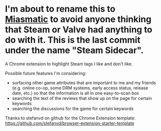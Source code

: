 # I'm about to rename this to [Miasmatic](https://github.com/adeilt/miasmatic) to avoid anyone thinking that Steam or Valve had anything to do with it. This is the last commit under the name "Steam Sidecar".

A Chrome extension to highlight Steam tags I like and don't like.

Possible future features I'm considering:

- surfacing other game attributes that are important to me and my friends (e.g. online co-op, some DRM systems, early access status, release date, etc.) so that the information is all in one easy-to-scan box
- searching the text of the reviews that show up on the page for certain keywords
- searching the discussions for the game for certain keywords

Thanks to stefanvd on github for the Chrome Extension template:
https://github.com/stefanvd/browser-extension-starter-template
